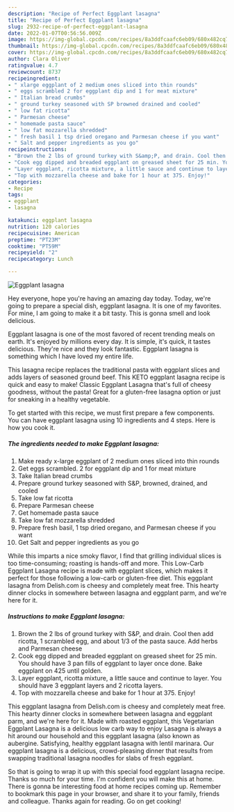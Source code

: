```yaml
---
description: "Recipe of Perfect Eggplant lasagna"
title: "Recipe of Perfect Eggplant lasagna"
slug: 2932-recipe-of-perfect-eggplant-lasagna
date: 2022-01-07T00:56:56.009Z
image: https://img-global.cpcdn.com/recipes/8a3ddfcaafc6eb09/680x482cq70/eggplant-lasagna-recipe-main-photo.jpg
thumbnail: https://img-global.cpcdn.com/recipes/8a3ddfcaafc6eb09/680x482cq70/eggplant-lasagna-recipe-main-photo.jpg
cover: https://img-global.cpcdn.com/recipes/8a3ddfcaafc6eb09/680x482cq70/eggplant-lasagna-recipe-main-photo.jpg
author: Clara Oliver
ratingvalue: 4.7
reviewcount: 8737
recipeingredient:
- " xlarge eggplant of 2 medium ones sliced into thin rounds"
- " eggs scrambled 2 for eggplant dip and 1 for meat mixture"
- " Italian bread crumbs"
- " ground turkey seasoned with SP browned drained and cooled"
- " low fat ricotta"
- " Parmesan cheese"
- " homemade pasta sauce"
- " low fat mozzarella shredded"
- " fresh basil 1 tsp dried oregano and Parmesan cheese if you want"
- " Salt and pepper ingredients as you go"
recipeinstructions:
- "Brown the 2 lbs of ground turkey with S&amp;P, and drain. Cool then add ricotta, 1 scrambled egg, and about 1/3 of the pasta sauce. Add herbs and Parmesan cheese"
- "Cook egg dipped and breaded eggplant on greased sheet for 25 min. You should have 3 pan fills of eggplant to layer once done. Bake eggplant on 425 until golden."
- "Layer eggplant, ricotta mixture, a little sauce and continue to layer. You should have 3 eggplant layers and 2 ricotta layers."
- "Top with mozzarella cheese and bake for 1 hour at 375. Enjoy!"
categories:
- Recipe
tags:
- eggplant
- lasagna

katakunci: eggplant lasagna 
nutrition: 120 calories
recipecuisine: American
preptime: "PT23M"
cooktime: "PT59M"
recipeyield: "2"
recipecategory: Lunch

---
```



![Eggplant lasagna](https://img-global.cpcdn.com/recipes/8a3ddfcaafc6eb09/680x482cq70/eggplant-lasagna-recipe-main-photo.jpg)

Hey everyone, hope you're having an amazing day today. Today, we're going to prepare a special dish, eggplant lasagna. It is one of my favorites. For mine, I am going to make it a bit tasty. This is gonna smell and look delicious.

Eggplant lasagna is one of the most favored of recent trending meals on earth. It's enjoyed by millions every day. It is simple, it's quick, it tastes delicious. They're nice and they look fantastic. Eggplant lasagna is something which I have loved my entire life.

This lasagna recipe replaces the traditional pasta with eggplant slices and adds layers of seasoned ground beef. This KETO eggplant lasagna recipe is quick and easy to make! Classic Eggplant Lasagna that&#39;s full of cheesy goodness, without the pasta! Great for a gluten-free lasagna option or just for sneaking in a healthy vegetable.


To get started with this recipe, we must first prepare a few components. You can have eggplant lasagna using 10 ingredients and 4 steps. Here is how you cook it.

<!--inarticleads1-->

##### The ingredients needed to make Eggplant lasagna:

1. Make ready  x-large eggplant of 2 medium ones sliced into thin rounds
1. Get  eggs scrambled. 2 for eggplant dip and 1 for meat mixture
1. Take  Italian bread crumbs
1. Prepare  ground turkey seasoned with S&amp;P, browned, drained, and cooled
1. Take  low fat ricotta
1. Prepare  Parmesan cheese
1. Get  homemade pasta sauce
1. Take  low fat mozzarella shredded
1. Prepare  fresh basil, 1 tsp dried oregano, and Parmesan cheese if you want
1. Get  Salt and pepper ingredients as you go


While this imparts a nice smoky flavor, I find that grilling individual slices is too time-consuming; roasting is hands-off and more. This Low-Carb Eggplant Lasagna recipe is made with eggplant slices, which makes it perfect for those following a low-carb or gluten-free diet. This eggplant lasagna from Delish.com is cheesy and completely meat free. This hearty dinner clocks in somewhere between lasagna and eggplant parm, and we&#39;re here for it. 

<!--inarticleads2-->

##### Instructions to make Eggplant lasagna:

1. Brown the 2 lbs of ground turkey with S&amp;P, and drain. Cool then add ricotta, 1 scrambled egg, and about 1/3 of the pasta sauce. Add herbs and Parmesan cheese
1. Cook egg dipped and breaded eggplant on greased sheet for 25 min. You should have 3 pan fills of eggplant to layer once done. Bake eggplant on 425 until golden.
1. Layer eggplant, ricotta mixture, a little sauce and continue to layer. You should have 3 eggplant layers and 2 ricotta layers.
1. Top with mozzarella cheese and bake for 1 hour at 375. Enjoy!


This eggplant lasagna from Delish.com is cheesy and completely meat free. This hearty dinner clocks in somewhere between lasagna and eggplant parm, and we&#39;re here for it. Made with roasted eggplant, this Vegetarian Eggplant Lasagna is a delicious low carb way to enjoy Lasagna is always a hit around our household and this eggplant lasagna (also known as aubergine. Satisfying, healthy eggplant lasagna with lentil marinara. Our eggplant lasagna is a delicious, crowd-pleasing dinner that results from swapping traditional lasagna noodles for slabs of fresh eggplant. 

So that is going to wrap it up with this special food eggplant lasagna recipe. Thanks so much for your time. I'm confident you will make this at home. There is gonna be interesting food at home recipes coming up. Remember to bookmark this page in your browser, and share it to your family, friends and colleague. Thanks again for reading. Go on get cooking!

